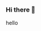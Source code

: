 ### Hi there 👋

<!--
**alizeh-zaidi/alizeh-zaidi** is a ✨ _special_ ✨ repository because its `README.md` (this file) appears on your GitHub profile.

Here are some ideas to get you started:

-hi
- making changes
- 🌱 I’m currently learning ...
- 👯 I’m looking to collaborate on ...
- 🤔 I’m looking for help with ...
- 💬 Ask me about ...
- 📫 How to reach me: ...
- 😄 Pronouns: ...
- ⚡ Fun fact: ...
--> hello

